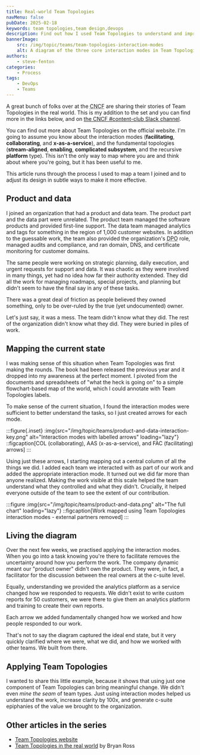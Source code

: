 ```yaml
---
title: Real-world Team Topologies
navMenu: false
pubDate: 2025-02-18
keywords: team topologies,team design,devops
description: Find out how I used Team Topologies to understand and improve a team that had no formal structure.
bannerImage:
    src: /img/topic/teams/team-topologies-interaction-modes
    alt: A diagram of the three core interaction modes in Team Topologies. Facilitating, x-as-a-service, and collaboration.
authors:
    - steve-fenton
categories:
    - Process
tags:
    - DevOps
    - Teams
---
```


A great bunch of folks over at the <abbr title="Cloud Native Computing Foundation">CNCF</abbr> are sharing their stories of Team Topologies in the real world. This is my addition to the set and you can find more in the links below, and on [the CNCF #content-club Slack channel](https://cloud-native.slack.com/archives/content-club).

You can find out more about Team Topologies on the official website. I'm going to assume you know about the interaction modes (**facilitating**, **collaborating**, and **x-as-a-service**), and the fundamental topologies (**stream-aligned**, **enabling**, **complicated subsystem**, and the recursive **platform** type). This isn't the only way to map where you are and think about where you're going, but it has been useful to me.

This article runs through the process I used to map a team I joined and to adjust its design in subtle ways to make it more effective.

## Product and data

I joined an organization that had a product and data team. The product part and the data part were unrelated. The product team managed the software products and provided first-line support. The data team managed analytics and tags for something in the region of 1,000 customer websites. In addition to the guessable work, the team also provided the organization's <abbr title="Data Protection Officer">DPO</abbr> role, managed audits and compliance, and ran domain, DNS, and certificate monitoring for customer domains.

The same people were working on strategic planning, daily execution, and urgent requests for support and data. It was chaotic as they were involved in many things, yet had no idea how far their authority extended. They did all the work for managing roadmaps, special projects, and planning but didn't seem to have the final say in any of these tasks.

There was a great deal of friction as people believed they owned something, only to be over-ruled by the true (yet undocumented) owner.

Let's just say, it was a mess. The team didn't know what they did. The rest of the organization didn't know what they did. They were buried in piles of work.

## Mapping the current state

I was making sense of this situation when Team Topologies was first making the rounds. The book had been released the previous year and it dropped into my awareness at the perfect moment. I pivoted from the documents and spreadsheets of "what the heck is going on" to a simple flowchart-based map of the world, which I could annotate with Team Topologies labels.

To make sense of the current situation, I found the interaction modes were sufficient to better understand the tasks, so I just created arrows for each mode.

:::figure{.inset}
:img{src="/img/topic/teams/product-and-data-interaction-key.png" alt="Interaction modes with labelled arrows" loading="lazy"}
::figcaption[COL (collaborating), AAS (x-as-a-service), and FAC (facilitating) arrows]
:::

Using just these arrows, I starting mapping out a central column of all the things we did. I added each team we interacted with as part of our work and added the appropriate interaction mode. It turned out we did far more than anyone realized. Making the work visible at this scale helped the team understand what they controlled and what they didn't. Crucially, it helped everyone outside of the team to see the extent of our contribution.

:::figure
:img{src="/img/topic/teams/product-and-data.png" alt="The full chart" loading="lazy"}
::figcaption[Work mapped using Team Topologies interaction modes - external partners removed]
:::

## Living the diagram

Over the next few weeks, we practised applying the interaction modes. When you go into a task knowing you're there to facilitate removes the uncertainty around how you perform the work. The company dynamic meant our "product owner" didn't own the product. They were, in fact, a facilitator for the discussion between the real owners at the c-suite level.

Equally, understanding we provided the analytics platform as a service changed how we responded to requests. We didn't exist to write custom reports for 50 customers, we were there to give them an analytics platform and training to create their own reports.

Each arrow we added fundamentally changed how we worked and how people responded to our work.

That's not to say the diagram captured the ideal end state, but it very quickly clarified where we were, what we did, and how we worked with other teams. We built from there.

## Applying Team Topologies

I wanted to share this little example, because it shows that using just one component of Team Topologies can bring meaningful change. We didn't even *mine the seam* of team types. Just using interaction modes helped us understand the work, increase clarity by 100x, and generate c-suite epiphanies of the value we brought to the organization.

## Other articles in the series

- [Team Topologies website](https://teamtopologies.com/)
- [Team Topologies in the real world](https://newsletter.bryanross.me/p/team-topologies-in-the-real-world) by Bryan Ross

